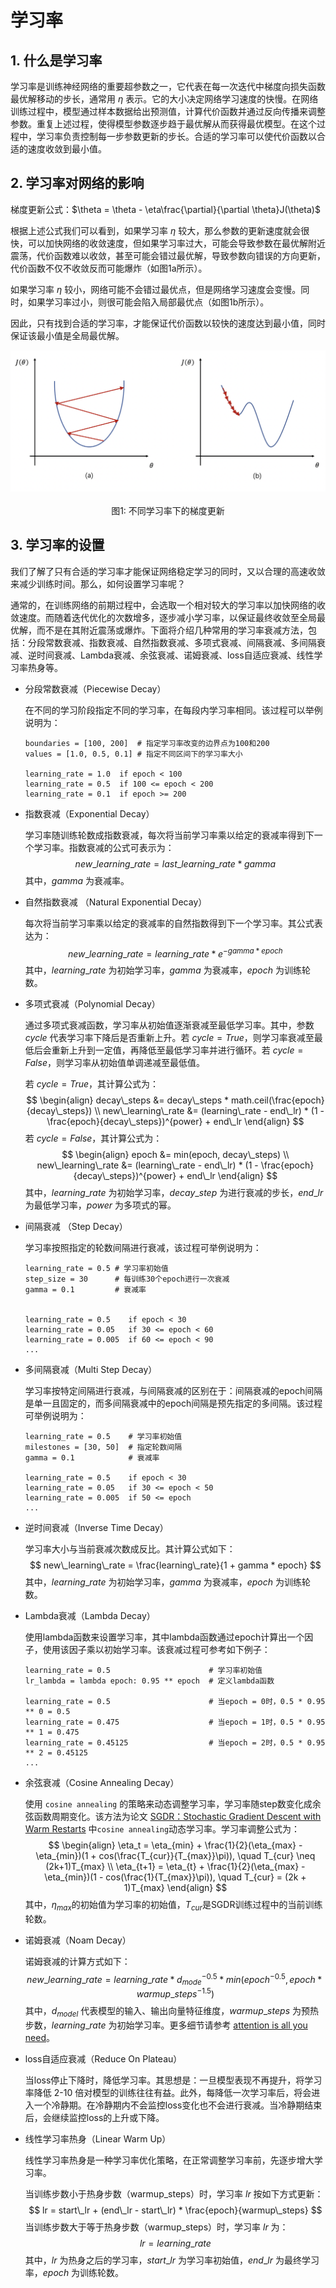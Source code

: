 # 学习率

## 1. 什么是学习率

学习率是训练神经网络的重要超参数之一，它代表在每一次迭代中梯度向损失函数最优解移动的步长，通常用 $\eta$ 表示。它的大小决定网络学习速度的快慢。在网络训练过程中，模型通过样本数据给出预测值，计算代价函数并通过反向传播来调整参数。重复上述过程，使得模型参数逐步趋于最优解从而获得最优模型。在这个过程中，学习率负责控制每一步参数更新的步长。合适的学习率可以使代价函数以合适的速度收敛到最小值。

## 2. 学习率对网络的影响

梯度更新公式：$\theta = \theta - \eta\frac{\partial}{\partial \theta}J(\theta)$

根据上述公式我们可以看到，如果学习率 $\eta$ 较大，那么参数的更新速度就会很快，可以加快网络的收敛速度，但如果学习率过大，可能会导致参数在最优解附近震荡，代价函数难以收敛，甚至可能会错过最优解，导致参数向错误的方向更新，代价函数不仅不收敛反而可能爆炸（如图1a所示）。

如果学习率 $\eta$ 较小，网络可能不会错过最优点，但是网络学习速度会变慢。同时，如果学习率过小，则很可能会陷入局部最优点（如图1b所示）。

因此，只有找到合适的学习率，才能保证代价函数以较快的速度达到最小值，同时保证该最小值是全局最优解。

<center><img src="https://github.com/ZhangHandi/images-for-paddledocs/blob/main/images/deep%20learning/learning%20rate.png?raw=true" alt="学习率" style="zoom:50%;" /></center>

<center><br>图1: 不同学习率下的梯度更新 </br></center>



## 3. 学习率的设置

我们了解了只有合适的学习率才能保证网络稳定学习的同时，又以合理的高速收敛来减少训练时间。那么，如何设置学习率呢？

通常的，在训练网络的前期过程中，会选取一个相对较大的学习率以加快网络的收敛速度。而随着迭代优化的次数增多，逐步减小学习率，以保证最终收敛至全局最优解，而不是在其附近震荡或爆炸。下面将介绍几种常用的学习率衰减方法，包括：分段常数衰减、指数衰减、自然指数衰减、多项式衰减、间隔衰减、多间隔衰减、逆时间衰减、Lambda衰减、余弦衰减、诺姆衰减、loss自适应衰减、线性学习率热身等。

* 分段常数衰减（Piecewise Decay）

  在不同的学习阶段指定不同的学习率，在每段内学习率相同。该过程可以举例说明为：

  ```
  boundaries = [100, 200]  # 指定学习率改变的边界点为100和200
  values = [1.0, 0.5, 0.1] # 指定不同区间下的学习率大小
  
  learning_rate = 1.0  if epoch < 100 
  learning_rate = 0.5  if 100 <= epoch < 200
  learning_rate = 0.1  if epoch >= 200

* 指数衰减（Exponential Decay）

  学习率随训练轮数成指数衰减，每次将当前学习率乘以给定的衰减率得到下一个学习率。指数衰减的公式可表示为：
  $$
  new\_learning\_rate = last\_learning\_rate * gamma
  $$
  其中，$gamma$ 为衰减率。

  

* 自然指数衰减 （Natural Exponential Decay）

  每次将当前学习率乘以给定的衰减率的自然指数得到下一个学习率。其公式表达为：
  $$
  new\_learning\_rate = learning\_rate * e^{-gamma*epoch}
  $$
  其中，$learning\_rate$ 为初始学习率，$gamma$ 为衰减率，$epoch$ 为训练轮数。

  

* 多项式衰减（Polynomial Decay）

  通过多项式衰减函数，学习率从初始值逐渐衰减至最低学习率。其中，参数 $cycle$ 代表学习率下降后是否重新上升。若 $cycle=True$，则学习率衰减至最低后会重新上升到一定值，再降低至最低学习率并进行循环。若 $cycle = False$，则学习率从初始值单调递减至最低值。

  若 $cycle=True$，其计算公式为：
  $$
  \begin{align}
  decay\_steps &= decay\_steps * math.ceil(\frac{epoch}{decay\_steps}) \\
  new\_learning\_rate &= (learning\_rate - end\_lr) * (1 - \frac{epoch}{decay\_steps})^{power} + end\_lr
  \end{align}
  $$
  若 $cycle=False$，其计算公式为：
  $$
  \begin{align}
  epoch &= min(epoch, decay\_steps) \\
  new\_learning\_rate &= (learning\_rate - end\_lr) * (1 - \frac{epoch}{decay\_steps})^{power} + end\_lr
  \end{align}
  $$
  其中，$learning\_rate$ 为初始学习率，$decay\_step$ 为进行衰减的步长，$end\_lr$ 为最低学习率，$power$ 为多项式的幂。

  

* 间隔衰减 （Step Decay）

  学习率按照指定的轮数间隔进行衰减，该过程可举例说明为：

  ```
  learning_rate = 0.5 # 学习率初始值
  step_size = 30      # 每训练30个epoch进行一次衰减
  gamma = 0.1         # 衰减率
  
  
  learning_rate = 0.5    if epoch < 30 
  learning_rate = 0.05   if 30 <= epoch < 60
  learning_rate = 0.005  if 60 <= epoch < 90
  ...
  ```

  

* 多间隔衰减（Multi Step Decay）

  学习率按特定间隔进行衰减，与间隔衰减的区别在于：间隔衰减的epoch间隔是单一且固定的，而多间隔衰减中的epoch间隔是预先指定的多间隔。该过程可举例说明为：

  ```
  learning_rate = 0.5    # 学习率初始值
  milestones = [30, 50]  # 指定轮数间隔
  gamma = 0.1            # 衰减率
  
  learning_rate = 0.5    if epoch < 30
  learning_rate = 0.05   if 30 <= epoch < 50
  learning_rate = 0.005  if 50 <= epoch
  ...
  ```

* 逆时间衰减（Inverse Time Decay）

  学习率大小与当前衰减次数成反比。其计算公式如下：
  $$
  new\_learning\_rate = \frac{learning\_rate}{1 + gamma * epoch}
  $$
  其中，$learning\_rate$ 为初始学习率，$gamma$ 为衰减率，$epoch$ 为训练轮数。

  

* Lambda衰减（Lambda Decay）

  使用lambda函数来设置学习率，其中lambda函数通过epoch计算出一个因子，使用该因子乘以初始学习率。该衰减过程可参考如下例子：

  ```
  learning_rate = 0.5                      # 学习率初始值
  lr_lambda = lambda epoch: 0.95 ** epoch  # 定义lambda函数
  
  learning_rate = 0.5                      # 当epoch = 0时，0.5 * 0.95 ** 0 = 0.5
  learning_rate = 0.475                    # 当epoch = 1时，0.5 * 0.95 ** 1 = 0.475
  learning_rate = 0.45125                  # 当epoch = 2时，0.5 * 0.95 ** 2 = 0.45125
  ...
  ```

* 余弦衰减（Cosine Annealing Decay）

  使用 `cosine annealing` 的策略来动态调整学习率，学习率随step数变化成余弦函数周期变化。该方法为论文 [SGDR：Stochastic Gradient Descent with Warm Restarts](https://arxiv.org/abs/1608.03983) 中`cosine annealing`动态学习率。学习率调整公式为：
  $$
  \begin{align}
  \eta_t = \eta_{min} + \frac{1}{2}(\eta_{max} - \eta_{min})(1 + cos(\frac{T_{cur}}{T_{max}}\pi)), \quad T_{cur} \neq (2k+1)T_{max} \\
  \eta_{t+1} = \eta_{t} + \frac{1}{2}(\eta_{max} - \eta_{min})(1 - cos(\frac{1}{T_{max}}\pi)), \quad T_{cur} = (2k + 1)T_{max}
  \end{align}
  $$
  其中，$\eta_{max}$的初始值为学习率的初始值，$T_{cur}$是SGDR训练过程中的当前训练轮数。

  

* 诺姆衰减（Noam Decay）

  诺姆衰减的计算方式如下：
  $$
  new\_learning\_rate = learning\_rate * d_{mode}^{-0.5}*min(epoch^{-0.5}, epoch*warmup\_steps^{-1.5})
  $$
  其中，$d_{model}$ 代表模型的输入、输出向量特征维度，$warmup\_steps$ 为预热步数，$learning\_rate$ 为初始学习率。更多细节请参考 [attention is all you need](https://arxiv.org/pdf/1706.03762.pdf)。

  

* loss自适应衰减（Reduce On Plateau）

  当loss停止下降时，降低学习率。其思想是：一旦模型表现不再提升，将学习率降低 2-10 倍对模型的训练往往有益。此外，每降低一次学习率后，将会进入一个冷静期。在冷静期内不会监控loss变化也不会进行衰减。当冷静期结束后，会继续监控loss的上升或下降。

  

* 线性学习率热身（Linear Warm Up）

  线性学习率热身是一种学习率优化策略，在正常调整学习率前，先逐步增大学习率。

  当训练步数小于热身步数（warmup_steps）时，学习率 $lr$ 按如下方式更新：
  $$
  lr = start\_lr + (end\_lr - start\_lr) * \frac{epoch}{warmup\_steps}
  $$
  当训练步数大于等于热身步数（warmup_steps）时，学习率 $lr$ 为：
  $$
  lr = learning\_rate
  $$
  其中，$lr$ 为热身之后的学习率，$start\_lr$ 为学习率初始值，$end\_lr$ 为最终学习率，$epoch$ 为训练轮数。




